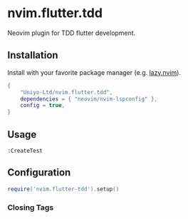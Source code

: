 # nvim.flutter.tdd

Neovim plugin for TDD flutter development.

## Installation

Install with your favorite package manager (e.g. [lazy.nvim](https://github.com/folke/lazy.nvim)).

```lua
{
    "Uniyo-Ltd/nvim.flutter.tdd",
    dependencies = { "neovim/nvim-lspconfig" },
    config = true,
}
```

## Usage

```vim
:CreateTest
```

## Configuration

```lua
require('nvim.flutter-tdd').setup()
```

### Closing Tags
